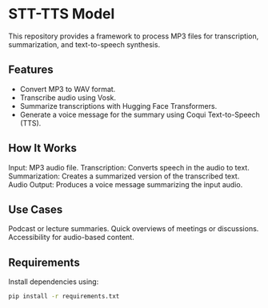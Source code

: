 # STT-TTS Model

This repository provides a framework to process MP3 files for transcription, summarization, and text-to-speech synthesis.

## Features
- Convert MP3 to WAV format.
- Transcribe audio using Vosk.
- Summarize transcriptions with Hugging Face Transformers.
- Generate a voice message for the summary using Coqui Text-to-Speech (TTS).

## How It Works
Input: MP3 audio file.
Transcription: Converts speech in the audio to text.
Summarization: Creates a summarized version of the transcribed text.
Audio Output: Produces a voice message summarizing the input audio.

## Use Cases
Podcast or lecture summaries.
Quick overviews of meetings or discussions.
Accessibility for audio-based content.

## Requirements
Install dependencies using:
```bash
pip install -r requirements.txt

